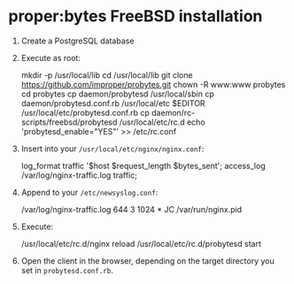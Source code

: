 # proper:bytes FreeBSD installation

1. Create a PostgreSQL database
2. Execute as root:

    mkdir -p /usr/local/lib
    cd /usr/local/lib
    git clone https://github.com/improper/probytes.git
    chown -R www:www probytes
    cd probytes
    cp daemon/probytesd /usr/local/sbin
    cp daemon/probytesd.conf.rb /usr/local/etc
    $EDITOR /usr/local/etc/probytesd.conf.rb
    cp daemon/rc-scripts/freebsd/probytesd /usr/local/etc/rc.d
    echo 'probytesd_enable="YES"' >> /etc/rc.conf

3. Insert into your `/usr/local/etc/nginx/nginx.conf`:

    log_format traffic '$host $request_length $bytes_sent';
    access_log /var/log/nginx-traffic.log traffic;

4. Append to your `/etc/newsyslog.conf`:

    /var/log/nginx-traffic.log              644  3     1024 *     JC    /var/run/nginx.pid

5. Execute:

    /usr/local/etc/rc.d/nginx reload
    /usr/local/etc/rc.d/probytesd start

6. Open the client in the browser, depending on the target directory you set in `probytesd.conf.rb`.
